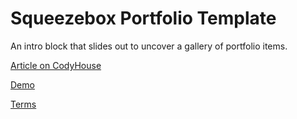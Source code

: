 Squeezebox Portfolio Template
=========

An intro block that slides out to uncover a gallery of portfolio items.

[Article on CodyHouse](http://codyhouse.co/gem/squeezebox-portfolio-template/)

[Demo](http://codyhouse.co/demo/squeezebox-portfolio-template/index.html)
 
[Terms](http://codyhouse.co/terms/)
